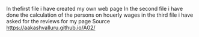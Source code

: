 In thefirst file i have created my own web page
In the second file i have done the calculation of the persons on houerly wages
in the third file i have asked for the reviews for my page
Source <https://aakashvalluru.github.io/A02/>
